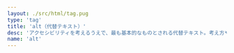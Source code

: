 ```yaml
---
layout: ./src/html/tag.pug
type: 'tag'
title: 'alt（代替テキスト）'
desc: 'アクセシビリティを考えるうえで、最も基本的なものとされる代替テキスト。考え方や書き方、具体例の紹介や失敗例など。'
name: 'alt'
---
```

